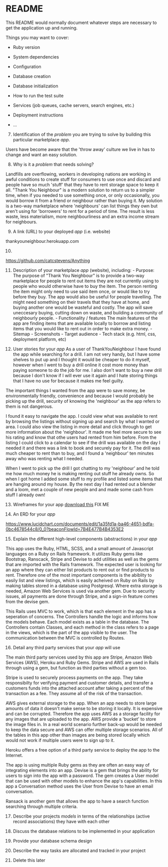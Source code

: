 # README

This README would normally document whatever steps are necessary to get the
application up and running.

Things you may want to cover:

* Ruby version

* System dependencies

* Configuration

* Database creation

* Database initialization

* How to run the test suite

* Services (job queues, cache servers, search engines, etc.)

* Deployment instructions

* ...
7. Identification of the *problem* you are trying to solve by building this particular marketplace *app*.

Users have become aware that the 'throw away' culture we live in has to change and want an easy solution.  

8. Why is it a *problem* that needs solving?

Landfills are overflowing, workers in developing nations are working in awful conditions to create stuff for consumers to use once and discard and people have so much 'stuff' that they have to rent storage space to keep it all. "Thank You Neighbour" is a modern solution to return us to a simpler time, when if you needed to use something once, or only occasionally, you would borrow it from a friend or neighbour rather than buying it. My solution is a two-way marketplace where 'neighbours' can list things they own but aren't using for 'borrowers' to rent for a period of time. The result is less waste, less materialism, more neighbourliness and an extra income stream for neighbours.

9. A link (URL) to your deployed *app* (i.e. website)

thankyouneighbour.herokuapp.com

10.

https://github.com/catcstevens/Anything

11. Description of your marketplace *app* (website), including:
\- Purpose: The purpose of "Thank You Neighbour" is to provide a two-way marketplace for people to rent out items they are not currently using to people who would otherwise have to buy the item. The person renting the item might only need to use said item once, or would like to try before they buy. The app would also be useful for people travelling. The might need something on their travels that they have at home, and buying another one would be wasteful and costly. The app will save uneccesary buying, cutting down on waste, and building a community of neighbourly people.
\- Functionality / features
The main features of the app are finding items that are available locally to borrow and listing items that you would like to rent out in order to make extra money. 
\- Sitemap
\- Screenshots
\- Target audience
\- Tech stack (e.g. html, css, deployment platform, etc)

12. User stories for your *app*
As a user of ThankYouNeighbour I have found the app while searching for a drill. I am not very handy, but I have some shelves to put up and I thought it would be cheaper to do it myself, however when I went to buy a drill online it cost more money than paying someone to do the job for me. I also don't want to buy a new drill because I don't know if I will ever use it again and I hate storing things that I have no use for because it makes me feel guilty.

The important things I wanted from the app were to save money, be environmentally friendly, convenience and because I would probably be picking up the drill, security of knowing the 'neighbour' as the app refers to them is not dangerous. 

I found it easy to navigate the app. I could view what was available to rent by browsing the listings without signing up and search by what I wanted or area. I could also view the listing in more detail and click through to get more information about the 'neighbour'. It made me feel more secure to see his rating and know that othe users had rented from him before. From the listing I could click to a calendar to see if the drill was available on the day I needed it and there was a link to book and securely pay for it. The drill was much cheaper to rent than to buy, and I found a 'neighbour' ten minutes away who was renting what I needed.

When I went to pick up the drill I got chatting to my 'neighbour' and he told me how much money he is making renting out stuff he already owns. So when I got home I added some stuff to my profile and listed some items that are hanging around my house. By the next day I had rented out a blender and a loom, met a couple of new people and and made some cash from stuff I already own!

13. Wireframes for your app
[download this](ThankYouNeighbour.pdf)
FIX ME

14. An ERD for your *app*

https://www.lucidchart.com/documents/edit/1a35fd1a-ba46-4651-bdfa-0bc4678544c8/0_0?beaconFlowId=7B4E477B4B4353E2

15. Explain the different high-level components (abstractions) in your *app*

This app uses the Ruby, HTML, SCSS, and a small amount of Javascript languages on a Ruby on Rails framework. It utilizes Ruby gems like Bootstrap, Ranscack, Stripe and Devise to add utilities as well as the gems that are imported with the Rails framework. The expected user is looking for an app where they can either list products to rent out or find products to rent. Therefore one of the most important components is the abiblity to easily list and view listings, which is easily acheived on Ruby on Rails by making tables stored in a database using Postgresql. Where extra storage is needed, Amazon Web Services is used via another gem. Due to security issues, all payments are done through Stripe, and a sign-in feature comes from the devise gem. 

This Rails uses MVC to work, which is that each element in the app has a seperation of concerns. The Controllers handle the logic and informs how the models behave. Each model exists as a table in the database. The Controllers contain Classes, and each method in the class refers to a page in the views, which is the part of the app visible to the user. The communication between the MVC is controlled by Routes.

16. Detail any third party services that your *app* will use

The main third party services used by this app are Stripe, Amazon Web Services (AWS), Heroku and Ruby Gems. Stripe and AWS are used in Rails through using a gem, but function as third parties without a gem too. 

Stripe is used to securely process payments on the app. They take responsibilty for verifying payment and customer details, and transfer a customers funds into the attached account after taking a percent of the transaction as a fee. They assume all of the risk of the transaction.

AWS gives external storage to the app. When an app needs to store large amounts of data it doesn't make sense to be storing it locally. It is expensive and can be corrupted. Therefore the app uses AWS as a storage facility for any images that are uploaded to the app. AWS provide a 'bucket' to store the image files in. In a real world scenario further back-up would be needed to keep the data secure and AWS can offer multiple storage scenarios. All of the tables in this app other than images are being stored locally which would not work if multiple users were to sign up to it.

Heroku offers a free option of a third party service to deploy the app to the Internet. 

The app is using multiple Ruby gems as they are often an easy way of integrating elements into an app. Devise is a gem that brings the ability for users to sign into the app with a password. The gem creates a User model that can be used with other models to enhance the app's capabilities. In this app a Conversation method uses the User from Devise to have an email conversation.

Ransack is another gem that allows the app to have a search function searching through multiple criteria. 

17. Describe your projects *models* in terms of the relationships (active record associations) they have with each other



18. Discuss the database relations to be implemented in your application

19. Provide your database schema design

20. Describe the way tasks are allocated and tracked in your project

21. Delete this later
